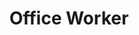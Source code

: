 ---
title: Office Worker
val: officeworker
layout: profiles
name: Office Worker

priority-rights:
  - { text: "I was discriminated against based on my race, color, sex, national origin, religion, age, or disability.", id: "EEOC discrimination violation" }
  - { text: "I am not getting the leave I am entitled to.", id: "FMLA violation" }
  - { text: " I experienced harassment based on my sex.", id: "EEOC discrimination violation" }

wage-rights:
  - { text: "I’m not being paid $7.25 or more for my work.", id: "minimum wage violation" }
  - { text: "Records are not being kept of my hours worked or payment.", id: "recordkeeping violation" }
  - { text: "I did not get paid for time I worked.", id: "hours worked violation" }

equality-rights:
  - { text: "I was discriminated against and my employer does business with the federal government.", id: "discrimination ofccp violation" }
  - { text: "I was discriminated against based on my age.", id: "INA violation" }
  - { text: "I am a woman being paid less than a man for the same work in the same workplace.", id: "Equal Pay violation" }

safety-rights:
  - { text: "I am being kept from requesting an OSHA inspection, and speak to the inspector.", id: "OSH Violation" }
  - { text: "My employer blames me for getting hurt doing my job.", id: "OSH Violation" }
  - { text: "I’m afraid I’ll be fired for reporting something.", id: "Whistleblower Violation" }

organizing-rights:
  - { text: "I am being prevented from engaging with others to improve my working conditions.", id: "labor law violation" }
  - { text: "I sent an email to my co-workers during break time about seeking a raise and my employer suspended me for unauthorized use of its computer system.", id: "Labor Law Violation" }
  - { text: "I was fired for chatting about my supervisor with other coworkers on Facebook.", id: "Labor Law Violation" }

---
